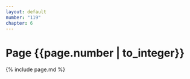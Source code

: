 ```yaml
---
layout: default
number: "119"
chapter: 6
---
```


# Page {{page.number | to_integer}}
{% include page.md %}
